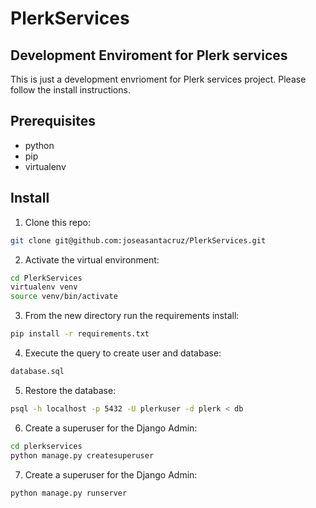 # PlerkServices
## Development Enviroment for Plerk services


This is just a development envrioment for Plerk services project. Please follow the install instructions.


## Prerequisites
- python
- pip
- virtualenv


## Install

1. Clone this repo:
```sh
git clone git@github.com:joseasantacruz/PlerkServices.git
```

2. Activate the virtual environment:
```sh
cd PlerkServices
virtualenv venv
source venv/bin/activate
```

3. From the new directory run the requirements install:
```sh
pip install -r requirements.txt
```

4. Execute the query to create user and database:
```sh
database.sql
```

5. Restore the database:
```sh
psql -h localhost -p 5432 -U plerkuser -d plerk < db
```

6. Create a superuser for the Django Admin:
```sh
cd plerkservices
python manage.py createsuperuser
```


7. Create a superuser for the Django Admin:
```sh
python manage.py runserver
```